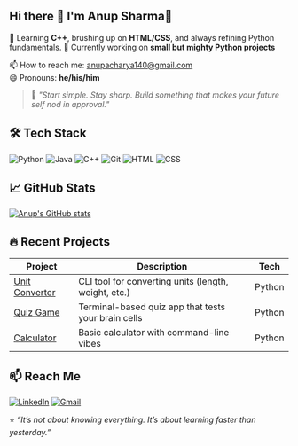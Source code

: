 ## Hi there 👋 I'm Anup Sharma🚀
 
🌱 Learning **C++**, brushing up on **HTML/CSS**, and always refining Python fundamentals.
🔭 Currently working on **small but mighty Python projects**  
  

📫 How to reach me: [anupacharya140@gmail.com](mailto:anupacharya140@gmail.com)  
😄 Pronouns: **he/his/him**

> 🧠 *"Start simple. Stay sharp. Build something that makes your future self nod in approval."*

## 🛠️ Tech Stack
![Python](https://img.shields.io/badge/Python-3776AB?style=flat&logo=python&logoColor=white)
![Java](https://img.shields.io/badge/Java-007396?style=flat&logo=java&logoColor=white)
![C++](https://img.shields.io/badge/C++-00599C?style=flat&logo=c%2B%2B&logoColor=white)
![Git](https://img.shields.io/badge/Git-F05032?style=flat&logo=git&logoColor=white)
![HTML](https://img.shields.io/badge/HTML5-E34F26?style=flat&logo=html5&logoColor=white)
![CSS](https://img.shields.io/badge/CSS3-1572B6?style=flat&logo=css3&logoColor=white)


## 📈 GitHub Stats
[![Anup's GitHub stats](https://github-readme-stats.vercel.app/api?username=anupsharma04&show_icons=true&theme=radical)](https://github.com/anupsharma04)

## 🔥 Recent Projects
| Project | Description | Tech |
|--------|-------------|------|
| [Unit Converter](https://github.com/anupsharma04/unit-conversion-python) | CLI tool for converting units (length, weight, etc.) | Python |
| [Quiz Game](https://github.com/anupsharma04/quiz_game_python) | Terminal-based quiz app that tests your brain cells | Python |
| [Calculator](https://github.com/anupsharma04/calculator-python) | Basic calculator with command-line vibes | Python |

## 📫 Reach Me
[![LinkedIn](https://img.shields.io/badge/LinkedIn-0077B5?style=flat&logo=linkedin&logoColor=white)](https://www.linkedin.com/in/anup-sharma-22b36b28b/)
[![Gmail](https://img.shields.io/badge/Gmail-D14836?style=flat&logo=gmail&logoColor=white)](mailto:anupacharya140@gmail.com)

⭐ *“It’s not about knowing everything. It’s about learning faster than yesterday.”*


<!--
**anupsharma04/anupsharma04** is a ✨ _special_ ✨ repository because its `README.md` (this file) appears on your GitHub profile.

Here are some ideas to get you started:

- 🔭 I’m currently working on ...
- 🌱 I’m currently learning ...
- 👯 I’m looking to collaborate on ...
- 🤔 I’m looking for help with ...
- 💬 Ask me about ...
- 📫 How to reach me: ...
- 😄 Pronouns: ...
- ⚡ Fun fact: ...
-->
